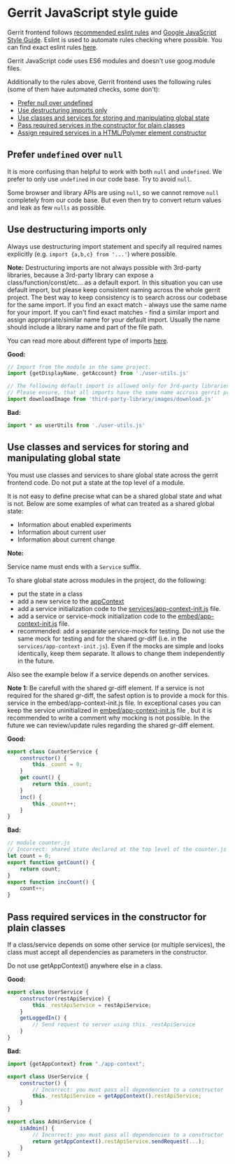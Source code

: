 # Gerrit JavaScript style guide

Gerrit frontend follows [recommended eslint rules](https://eslint.org/docs/rules/)
and [Google JavaScript Style Guide](https://google.github.io/styleguide/jsguide.html).
Eslint is used to automate rules checking where possible. You can find exact eslint rules
[here](https://gerrit.googlesource.com/gerrit/+/refs/heads/master/polygerrit-ui/app/.eslintrc.js).

Gerrit JavaScript code uses ES6 modules and doesn't use goog.module files.

Additionally to the rules above, Gerrit frontend uses the following rules (some of them have automated checks,
some don't):

- [Prefer null over undefined](#prefer-null)
- [Use destructuring imports only](#destructuring-imports-only)
- [Use classes and services for storing and manipulating global state](#services-for-global-state)
- [Pass required services in the constructor for plain classes](#pass-dependencies-in-constructor)
- [Assign required services in a HTML/Polymer element constructor](#assign-dependencies-in-html-element-constructor)

## <a name="prefer-undefined"></a>Prefer `undefined` over `null`

It is more confusing than helpful to work with both `null` and `undefined`. We prefer to only use `undefined` in
our code base. Try to avoid `null`.

Some browser and library APIs are using `null`, so we cannot remove `null` completely from our code base. But even
then try to convert return values and leak as few `nulls` as possible.

## <a name="destructuring-imports-only"></a>Use destructuring imports only
Always use destructuring import statement and specify all required names explicitly (e.g. `import {a,b,c} from '...'`)
where possible.

**Note:** Destructuring imports are not always possible with 3rd-party libraries, because a 3rd-party library
can expose a class/function/const/etc... as a default export. In this situation you can use default import, but please
keep consistent naming across the whole gerrit project. The best way to keep consistency is to search across our
codebase for the same import. If you find an exact match - always use the same name for your import. If you can't
find exact matches - find a similar import and assign appropriate/similar name for your default import. Usually the
name should include a library name and part of the file path.

You can read more about different type of imports
[here](https://developer.mozilla.org/en-US/docs/Web/JavaScript/Reference/Statements/import).

**Good:**
```Javascript
// Import from the module in the same project.
import {getDisplayName, getAccount} from './user-utils.js'

// The following default import is allowed only for 3rd-party libraries.
// Please ensure, that all imports have the same name accross gerrit project (downloadImage in this example)
import downloadImage from 'third-party-library/images/download.js'
```

**Bad:**
```Javascript
import * as userUtils from './user-utils.js'
```

## <a name="services-for-global-state"></a>Use classes and services for storing and manipulating global state

You must use classes and services to share global state across the gerrit frontend code. Do not put a state at the
top level of a module.

It is not easy to define precise what can be a shared global state and what is not. Below are some
examples of what can treated as a shared global state:

* Information about enabled experiments
* Information about current user
* Information about current change

**Note:**

Service name must ends with a `Service` suffix.

To share global state across modules in the project, do the following:
- put the state in a class
- add a new service to the
[appContext](https://gerrit.googlesource.com/gerrit/+/refs/heads/master/polygerrit-ui/app/services/app-context.js)
- add a service initialization code to the
[services/app-context-init.js](https://gerrit.googlesource.com/gerrit/+/refs/heads/master/polygerrit-ui/app/services/app-context-init.js) file.
- add a service or service-mock initialization code to the
[embed/app-context-init.js](https://gerrit.googlesource.com/gerrit/+/refs/heads/master/polygerrit-ui/app/embed/app-context-init.js) file.
- recommended: add a separate service-mock for testing. Do not use the same mock for testing and for
the shared gr-diff (i.e. in the `services/app-context-init.js`). Even if the mocks are simple and looks
identically, keep them separate. It allows to change them independently in the future.

Also see the example below if a service depends on another services.

**Note 1:** Be carefull with the shared gr-diff element. If a service is not required for the shared gr-diff,
the safest option is to provide a mock for this service in the embed/app-context-init.js file. In exceptional
cases you can keep the service uninitialized in
[embed/app-context-init.js](https://gerrit.googlesource.com/gerrit/+/refs/heads/master/polygerrit-ui/app/embed/app-context-init.js) file
, but it is recommended to write a comment why mocking is not possible. In the future we can
review/update rules regarding the shared gr-diff element.

**Good:**
```Javascript
export class CounterService {
    constructor() {
        this._count = 0;
    }
    get count() {
        return this._count;
    }
    inc() {
        this._count++;
    }
}
```

**Bad:**
```Javascript
// module counter.js
// Incorrect: shared state declared at the top level of the counter.js module
let count = 0;
export function getCount() {
    return count;
}
export function incCount() {
    count++;
}
```

## <a name="pass-dependencies-in-constructor"></a>Pass required services in the constructor for plain classes

If a class/service depends on some other service (or multiple services), the class must accept all dependencies
as parameters in the constructor.

Do not use getAppContext() anywhere else in a class.

**Good:**
```Javascript
export class UserService {
    constructor(restApiService) {
        this._restApiService = restApiService;
    }
    getLoggedIn() {
        // Send request to server using this._restApiService
    }
}
```

**Bad:**
```Javascript
import {getAppContext} from "./app-context";

export class UserService {
    constructor() {
        // Incorrect: you must pass all dependencies to a constructor
        this._restApiService = getAppContext().restApiService;
    }
}

export class AdminService {
    isAdmin() {
        // Incorrect: you must pass all dependencies to a constructor
        return getAppContext().restApiService.sendRequest(...);
    }
}

```
